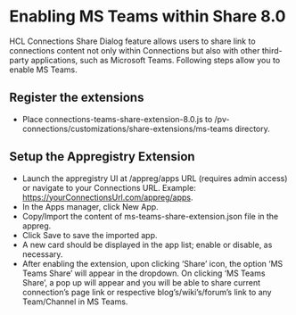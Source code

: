 # Enabling MS Teams within Share 8.0

HCL Connections Share Dialog feature allows users to share link to connections content not only within Connections but also with other third-party applications, such as Microsoft Teams.
Following steps allow you to enable MS Teams.
## Register the extensions
* Place connections-teams-share-extension-8.0.js to /pv-connections/customizations/share-extensions/ms-teams directory.
## Setup the Appregistry Extension
* Launch the appregistry UI at /appreg/apps URL (requires admin access) or navigate to your Connections URL. Example: https://yourConnectionsUrl.com/appreg/apps.
* In the Apps manager, click New App.
* Copy/Import the content of ms-teams-share-extension.json file in the appreg.
* Click Save to save the imported app.
* A new card should be displayed in the app list; enable or disable, as necessary.
* After enabling the extension, upon clicking ‘Share’ icon, the option ‘MS Teams Share’ will appear in the dropdown. On clicking ‘MS Teams Share’, a pop up will appear and you will be able to share current connection’s page link or respective blog’s/wiki’s/forum’s link to any Team/Channel in MS Teams.
 
